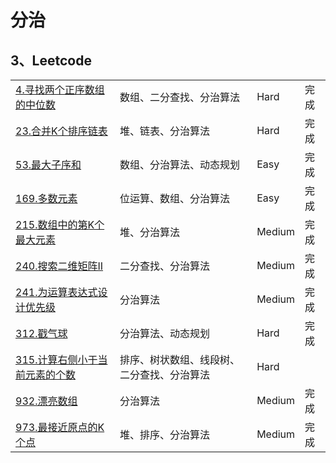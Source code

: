 # 分治

## 3、Leetcode

|                                                              |                                             |        |      |
| ------------------------------------------------------------ | ------------------------------------------- | ------ | ---- |
| [ 4.寻找两个正序数组的中位数](https://leetcode-cn.com/problems/median-of-two-sorted-arrays/) | 数组、二分查找、分治算法                    | Hard   | 完成 |
| [23.合并K个排序链表](https://leetcode-cn.com/problems/merge-k-sorted-lists/) | 堆、链表、分治算法                          | Hard   | 完成 |
| [53.最大子序和](https://leetcode-cn.com/problems/maximum-subarray) | 数组、分治算法、动态规划                    | Easy   | 完成 |
| [169.多数元素](https://leetcode-cn.com/problems/majority-element) | 位运算、数组、分治算法                      | Easy   | 完成 |
| [215.数组中的第K个最大元素](https://leetcode-cn.com/problems/kth-largest-element-in-an-array/) | 堆、分治算法                                | Medium | 完成 |
| [240.搜索二维矩阵II](https://leetcode-cn.com/problems/search-a-2d-matrix-ii/) | 二分查找、分治算法                          | Medium | 完成 |
| [241.为运算表达式设计优先级](https://leetcode-cn.com/problems/different-ways-to-add-parentheses/) | 分治算法                                    | Medium | 完成 |
| [312.戳气球](https://leetcode-cn.com/problems/burst-balloons/) | 分治算法、动态规划                          | Hard   | 完成 |
| [315.计算右侧小于当前元素的个数](https://leetcode-cn.com/problems/count-of-smaller-numbers-after-self/) | 排序、树状数组、线段树、 二分查找、分治算法 | Hard   |      |
| [932.漂亮数组](https://leetcode-cn.com/problems/beautiful-array/) | 分治算法                                    | Medium | 完成 |
| [973.最接近原点的K个点](https://leetcode-cn.com/problems/k-closest-points-to-origin/) | 堆、排序、分治算法                          | Medium | 完成 |


